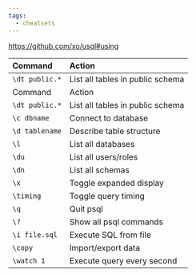 ```yaml
---
tags:
  - cheatsets
---
```

https://github.com/xo/usql#using

| Command        | Action                           |
| :------------- | :------------------------------- |
| `\dt public.*` | List all tables in public schema |
| Command        | Action                           |
| `\dt public.*` | List all tables in public schema |
| `\c dbname`    | Connect to database              |
| `\d tablename` | Describe table structure         |
| `\l`           | List all databases               |
| `\du`          | List all users/roles             |
| `\dn`          | List all schemas                 |
| `\x`           | Toggle expanded display          |
| `\timing`      | Toggle query timing              |
| `\q`           | Quit psql                        |
| `\?`           | Show all psql commands           |
| `\i file.sql`  | Execute SQL from file            |
| `\copy`        | Import/export data               |
| `\watch 1`     | Execute query every second       |
